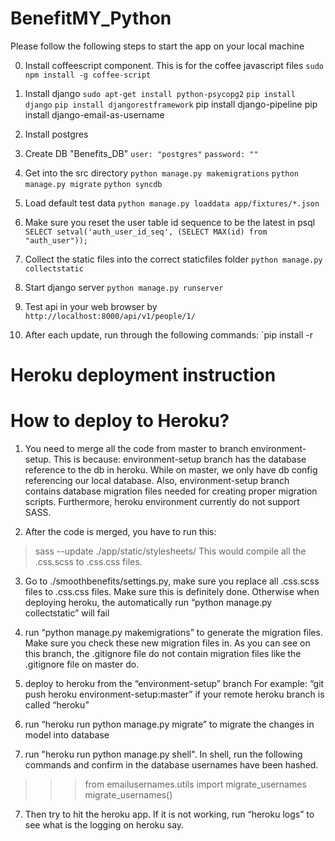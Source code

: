 BenefitMY_Python
================

Please follow the following steps to start the app on your local machine

0. Install coffeescript component. This is for the coffee javascript files
`sudo npm install -g coffee-script`

1. Install django
`sudo apt-get install python-psycopg2`
`pip install django`
`pip install djangorestframework`
 pip install django-pipeline
 pip install django-email-as-username


2. Install postgres

3. Create DB "Benefits_DB"
`user: "postgres"`
`password: ""`

4. Get into the src directory
`python manage.py makemigrations`
`python manage.py migrate`
`python syncdb`

5. Load default test data
`python manage.py loaddata app/fixtures/*.json`

6. Make sure you reset the user table id sequence to be the latest in psql
`SELECT setval('auth_user_id_seq', (SELECT MAX(id) from "auth_user"));`

7. Collect the static files into the correct staticfiles folder
`python manage.py collectstatic`

8. Start django server
`python manage.py runserver`

9. Test api in your web browser by
`http://localhost:8000/api/v1/people/1/`

10. After each update, run through the following commands:
`pip install -r


# Heroku deployment instruction
How to deploy to Heroku?
========================

1. You need to merge all the code from master to branch environment-setup.
This is because: environment-setup branch has the database reference to the db in heroku. While on master, we only have db config referencing our local database. Also, environment-setup branch contains database migration files needed for creating proper migration scripts. Furthermore, heroku environment currently do not support SASS.

2. After the code is merged, you have to run this:
> sass --update ./app/static/stylesheets/
This would compile all the .css.scss to .css.css files.

3. Go to ./smoothbenefits/settings.py, make sure you replace all .css.scss files to .css.css files. Make sure this is definitely done. Otherwise when deploying heroku, the automatically run  “python manage.py collectstatic” will fail

4. run “python manage.py makemigrations” to generate the migration files. Make sure you check these new migration files in. As you can see on this branch, the .gitignore file do not contain migration files like the .gitignore file on master do.

5. deploy to heroku from the “environment-setup” branch For example: “git push heroku environment-setup:master” if your remote heroku branch is called “heroku”

6. run “heroku run python manage.py migrate” to migrate the changes in model into database

7. run "heroku run python manage.py shell". In shell, run the following commands and confirm in the database usernames have been hashed.
>>> from emailusernames.utils import migrate_usernames
>>> migrate_usernames()

7. Then try to hit the heroku app. If it is not working, run “heroku logs” to see what is the logging on heroku say.
